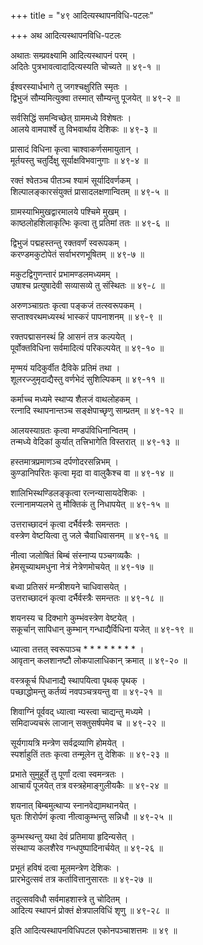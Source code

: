 +++
title = "४९ आदित्यस्थापनविधि-पटलः"

+++
अथ आदित्यस्थापनविधि-पटलः  
  
अथातः सम्प्रवक्ष्यामि आदित्यस्थापनं परम् ।  
अदितेः पुत्रभावत्वादादित्यस्यति चोच्यते ॥ ४९-१ ॥  
  
ईश्वरस्यार्धभागे तु जगश्चक्षुरिति स्मृतः ।  
द्विभुजं सौम्यमित्युक्वा तस्मात् सौम्यन्तु पूजयेत् ॥ ४९-२ ॥  
  
सर्वसिद्धिं समन्विच्छेत् ग्राममध्ये विशेषतः ।  
आलये वामपार्श्वे तु विभवार्थाय देशिकः ॥ ४९-३ ॥  
  
प्रासादं विधिना कृत्वा चाश्वाकर्णसमायुतान् ।  
मूर्तयस्तु चतुर्दिक्षु सूर्याक्षविभवानुगाः ॥ ४९-४ ॥  
  
रक्तं श्वेतञ्च पीतञ्च श्यामं सूर्यादिवर्णकम् ।  
शिल्पालङ्कारसंयुक्तं प्रासादलक्षणान्वितम् ॥ ४९-५ ॥  
  
ग्रामस्याभिमुखद्वारमालये पश्चिमे मुखम् ।  
काष्ठलोहशिलाकृत्भिः कृत्वा तु प्रतिमां ततः ॥ ४९-६ ॥  
  
द्विभुजं पद्महस्तन्तु रक्तवर्णं स्वरूपकम् ।  
करण्डमकुटोपेतं सर्वाभरणभूषितम् ॥ ४९-७ ॥  
  
मकुटद्विगुणन्तारं प्रभामण्डलमध्यमम् ।  
उषाश्च प्रत्युषादेवी सव्यासव्ये तु संस्थितः ॥ ४९-८ ॥  
  
अरुणञ्चाग्रतः कृत्वा पङ्कजं तत्स्वरूपकम् ।  
सप्ताश्वरथमध्यस्थं भास्करं पापनाशनम् ॥ ४९-९ ॥  
  
रक्तपद्मासनस्थं हि आसनं तत्र कल्पयेत् ।  
पूर्वोक्तविधिना सर्वमादित्यं परिकल्पयेत् ॥ ४९-१० ॥  
  
मृण्मयं यदिकुर्वीत दैविके प्रतिमं तथा ।  
शूलरज्जुमृदाद्यैस्तु वर्णभेदं सुशिल्पिकम् ॥ ४९-११ ॥  
  
कर्माच्च मध्यमे स्थाप्य शैलजं वाथलोहकम् ।  
रत्नादि स्थापनान्तञ्च सङ्क्षेपाच्छृणु साम्प्रतम् ॥ ४९-१२ ॥  
  
आलयस्याग्रतः कृत्वा मण्डपंविधिनान्वितम् ।  
तन्मध्ये वेदिकां कुर्यात् तत्त्रिभागेति विस्तरात् ॥ ४९-१३ ॥  
  
हस्तमात्रप्रमाणञ्च दर्पणोदरसन्निभम् ।  
कुण्डानिपरितः कृत्वा मृदा वा वालुकैश्च वा ॥ ४९-१४ ॥  
  
शालिभिस्थण्डिलङ्कृत्वा रत्नन्यासायदेशिकः ।  
रत्नानामप्यलभे तु मौक्तिकं तु निधापयेत् ॥ ४९-१५ ॥  
  
उत्तराच्छादनं कृत्वा दर्भैर्वस्त्रैः समन्ततः ।  
वस्त्रेण वेष्टयित्वा तु जले चैवाधिवासनम् ॥ ४९-१६ ॥  
  
नीत्वा जलोषितं बिम्बं संस्नाप्य पञ्चगव्यकैः ।  
हेमसूच्याथमधुना नेत्रं नेत्रेणमोचयेत् ॥ ४९-१७ ॥  
  
बध्वा प्रतिसरं मन्त्रीशयने चाधिवासयेत् ।  
उत्तराच्छादनं कृत्वा दर्भैर्वस्त्रैः समन्ततः ॥ ४९-१८ ॥  
  
शयनस्य च दिक्भागे कुम्भंवस्त्रेण वेष्टयेत् ।  
सकूर्चान् सापिधान् कुम्भान् गन्धाद्यैर्विधिना यजेत् ॥ ४९-१९ ॥  
  
ध्यात्वा तत्तत् स्वरूपाञ्च * * * * * * * * ।  
आवृतान् कलशानष्टौ लोकपालाधिकान् क्रमात् ॥ ४९-२० ॥  
  
वस्त्रकूर्च पिधानाद्यै स्थापयित्वा पृथक् पृथक् ।  
पच्छाद्धोमन्तु कर्तव्यं नवपञ्चत्रयन्तु वा ॥ ४९-२१ ॥  
  
शिवाग्निं पूर्ववद् ध्यात्वा न्यस्त्वा चाद्यन्तु मध्यमे ।  
समिदाज्यचरूं लाजान् सक्तुसर्षपमेव च ॥ ४९-२२ ॥  
  
सूर्यगायत्रि मन्त्रेण सर्वद्रव्याणि होमयेत् ।  
स्पर्शाहुतिं ततः कृत्वा तन्मूलेन तु देशिकः ॥ ४९-२३ ॥  
  
प्रभाते सुमुहूर्ते तु पूर्णां दत्वा स्वमन्त्रतः ।  
आचार्यं पूजयेत् तत्र वस्त्रहेमाङ्गुलीयकैः ॥ ४९-२४ ॥  
  
शयनात् बिम्बमुत्थाप्य स्नानवेद्यामथानयेत् ।  
घृतः शिरोर्पणं कृत्वा नीत्वाकुम्भन्तु सन्निधौ ॥ ४९-२५ ॥  
  
कुम्भस्थन्तु यथा देवं प्रतिमाया हृदिन्यसेत् ।  
संस्थाप्य कलशैरेव गन्धपुष्पादिनार्चयेत् ॥ ४९-२६ ॥  
  
प्रभूतं हविषं दत्वा मूलमन्त्रेण देशिकः ।  
प्रारभेदुत्सवं तत्र कर्तावित्तानुसारतः ॥ ४९-२७ ॥  
  
तदुत्सवविधौ सर्वमाहशास्त्रे तु चोदितम् ।  
आदित्य स्थापनं प्रोक्तं क्षेत्रपालविधिं शृणु ॥ ४९-२८ ॥  
  
इति आदित्यस्थापनविधिपटल एकोनपञ्चाशत्तमः ॥ ४९ ॥  
  
  
